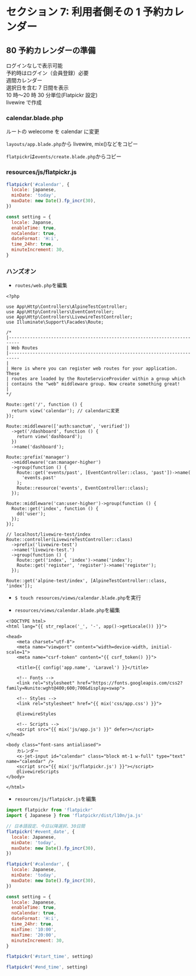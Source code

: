 # セクション 7: 利用者側その 1 予約カレンダー

## 80 予約カレンダーの準備

ログインなしで表示可能<br>
予約時はログイン（会員登録）必要<br>
週間カレンダー<br>
選択日を含む 7 日間を表示<br>
10 時〜20 時 30 分単位(Flatpickr 設定)<br>
livewire で作成<br>

### calendar.blade.php

ルートの welecome を calendar に変更<br>

`layouts/app.blade.php`から livewire, mix()などをコピー<br>

`flatpickr`は`events/create.blade.php`からコピー<br>

### resources/js/flatpickr.js

```js:flatpickr.js
flatpickr('#calendar', {
  locale: japanese,
  minDate: 'today',
  maxDate: new Date().fp_incr(30),
})

const setting = {
  locale: Japanse,
  enableTime: true,
  noCalendar: true,
  dateFormat: 'H:i',
  time_24hr: true,
  minuteIncrement: 30,
}
```

### ハンズオン

- `routes/web.php`を編集<br>

```php:web.php
<?php

use App\Http\Controllers\AlpineTestController;
use App\Http\Controllers\EventController;
use App\Http\Controllers\LivewireTestController;
use Illuminate\Support\Facades\Route;

/*
|--------------------------------------------------------------------------
| Web Routes
|--------------------------------------------------------------------------
|
| Here is where you can register web routes for your application. These
| routes are loaded by the RouteServiceProvider within a group which
| contains the "web" middleware group. Now create something great!
|
*/

Route::get('/', function () {
  return view('calendar'); // calendarに変更
});

Route::middleware(['auth:sanctum', 'verified'])
  ->get('/dashboard', function () {
    return view('dashboard');
  })
  ->name('dashboard');

Route::prefix('manager')
  ->middleware('can:manager-higher')
  ->group(function () {
    Route::get('events/past', [EventController::class, 'past'])->name(
      'events.past'
    );
    Route::resource('events', EventController::class);
  });

Route::middleware('can:user-higher')->group(function () {
  Route::get('index', function () {
    dd('user');
  });
});

// localhost/livewire-test/index
Route::controller(LivewireTestController::class)
  ->prefix('livewire-test')
  ->name('livewire-test.')
  ->group(function () {
    Route::get('index', 'index')->name('index');
    Route::get('register', 'register')->name('register');
  });

Route::get('alpine-test/index', [AlpineTestController::class, 'index']);
```

- `$ touch resources/views/calendar.blade.php`を実行<br>

* `resources/views/calendar.blade.php`を編集<br>

```php:calendar.blade.php
<!DOCTYPE html>
<html lang="{{ str_replace('_', '-', app()->getLocale()) }}">

<head>
    <meta charset="utf-8">
    <meta name="viewport" content="width=device-width, initial-scale=1">
    <meta name="csrf-token" content="{{ csrf_token() }}">

    <title>{{ config('app.name', 'Laravel') }}</title>

    <!-- Fonts -->
    <link rel="stylesheet" href="https://fonts.googleapis.com/css2?family=Nunito:wght@400;600;700&display=swap">

    <!-- Styles -->
    <link rel="stylesheet" href="{{ mix('css/app.css') }}">

    @livewireStyles

    <!-- Scripts -->
    <script src="{{ mix('js/app.js') }}" defer></script>
</head>

<body class="font-sans antialiased">
    カレンダー
    <x-jet-input id="calendar" class="block mt-1 w-full" type="text" name="calendar" />
    <script src="{{ mix('js/flatpickr.js') }}"></script>
    @livewireScripts
</body>

</html>
```

- `resources/js/flatpickr.js`を編集<br>

```js:flatpickr.js
import flatpickr from 'flatpickr'
import { Japanese } from 'flatpickr/dist/l10n/ja.js'

// 日本語設定、今日以降選択、30日間
flatpickr('#event_date', {
  locale: Japanese,
  minDate: 'today',
  maxDate: new Date().fp_incr(30),
})

flatpickr('#calendar', {
  locale: Japanese,
  minDate: 'today',
  maxDate: new Date().fp_incr(30),
})

const setting = {
  locale: Japanese,
  enableTime: true,
  noCalendar: true,
  dateFormat: 'H:i',
  time_24hr: true,
  minTime: '10:00',
  maxTime: '20:00',
  minuteIncrement: 30,
}

flatpickr('#start_time', setting)

flatpickr('#end_time', setting)
```
